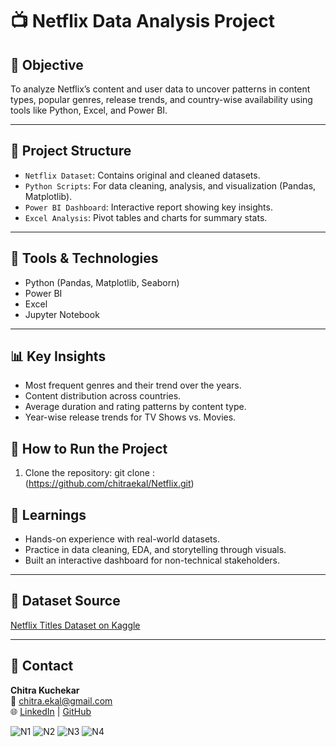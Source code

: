 # 📺 Netflix Data Analysis Project

## 📌 Objective
To analyze Netflix’s content and user data to uncover patterns in content types, popular genres, release trends, and country-wise availability using tools like Python, Excel, and Power BI.

---

## 📁 Project Structure
- `Netflix Dataset`: Contains original and cleaned datasets.
- `Python Scripts`: For data cleaning, analysis, and visualization (Pandas, Matplotlib).
- `Power BI Dashboard`: Interactive report showing key insights.
- `Excel Analysis`: Pivot tables and charts for summary stats.

---

## 🔧 Tools & Technologies
- Python (Pandas, Matplotlib, Seaborn)
- Power BI
- Excel
- Jupyter Notebook

---

## 📊 Key Insights
- Most frequent genres and their trend over the years.
- Content distribution across countries.
- Average duration and rating patterns by content type.
- Year-wise release trends for TV Shows vs. Movies.



## 🚀 How to Run the Project
1. Clone the repository:
   git clone : (https://github.com/chitraekal/Netflix.git)


## 🧠 Learnings
- Hands-on experience with real-world datasets.
- Practice in data cleaning, EDA, and storytelling through visuals.
- Built an interactive dashboard for non-technical stakeholders.

---

## 📂 Dataset Source
[Netflix Titles Dataset on Kaggle](https://www.kaggle.com/shivamb/netflix-shows)

---

## 🤝 Contact
**Chitra Kuchekar**  
📧 chitra.ekal@gmail.com  
🌐 [LinkedIn](www.linkedin.com/in/chitra-kuchekar-40663124) | [GitHub](https://github.com/chitraekal)

![N1](https://github.com/user-attachments/assets/136e4149-7d10-4a81-a71b-fe2492297824)
![N2](https://github.com/user-attachments/assets/6613a223-53cd-4c18-aebf-093ab76c4368)
![N3](https://github.com/user-attachments/assets/2201142f-f733-4715-adfd-6adf3daebded)
![N4](https://github.com/user-attachments/assets/86f74f7f-7a52-48fc-896f-e080ba53f095)


